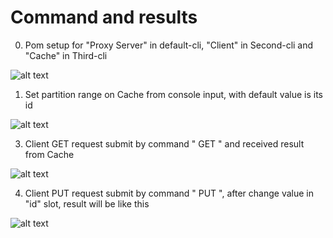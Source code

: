 # Command and results

0) Pom setup for "Proxy Server" in default-cli, "Client" in Second-cli and "Cache" in Third-cli

![alt text](https://github.com/datnguyen79198/parallel_programming/blob/main/lab7/asserts/1.PNG)

1) Set partition range on Cache from console input, with default value is its id

![alt text](https://github.com/datnguyen79198/parallel_programming/blob/main/lab7/asserts/2.PNG)

3) Client GET request submit by command " GET <something>" and received result from Cache

![alt text](https://github.com/datnguyen79198/parallel_programming/blob/main/lab7/asserts/3.PNG)

4) Client PUT request submit by command " PUT <id> <something>", after change value in "id" slot, result will be like this

![alt text](https://github.com/datnguyen79198/parallel_programming/blob/main/lab7/asserts/4.PNG)